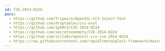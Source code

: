 ```yaml
---
id: CVE-2014-0224
pocs:
  - https://github.com/Tripwire/OpenSSL-CCS-Inject-Test
  - https://github.com/droptables/ccs-eval
  - https://github.com/iph0n3/CVE-2014-0224
  - https://github.com/secretnonempty/CVE-2014-0224
  - https://github.com/ssllabs/openssl-ccs-cve-2014-0224
  - https://raw.githubusercontent.com/rapid7/metasploit-framework/master/modules/auxiliary/scanner/ssl/openssl_ccs.rb
---
```

